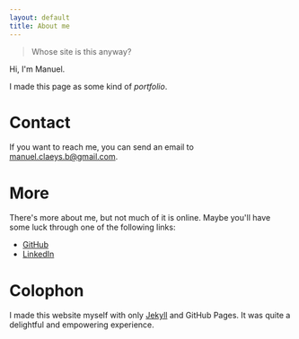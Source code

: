 ```yaml
---
layout: default
title: About me
---
```


> Whose site is this anyway?

Hi, I'm Manuel.

I made this page as some kind of _portfolio_.

# Contact

If you want to reach me, you can send an email to [manuel.claeys.b@gmail.com](mailto:manuel.claeys.b@gmail.com).

# More

There's more about me, but not much of it is online. Maybe you'll have some luck through one of the following links:

- [GitHub](https://github.com/mclaeysb)
- [LinkedIn](https://linkedin.com/in/mclaeysb/)

# Colophon

I made this website myself with only [Jekyll](https://jekyllrb.com/) and GitHub Pages. It was quite a delightful and empowering experience.
